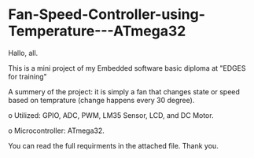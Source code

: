 # Fan-Speed-Controller-using-Temperature---ATmega32

Hallo, all.

This is a mini project of my Embedded software basic diploma at "EDGES for training"

A summery of the project: it is simply a fan that changes state or speed based on temprature (change happens every 30 degree).

o	Utilized: GPIO, ADC, PWM, LM35 Sensor, LCD, and DC Motor.

o	Microcontroller: ATmega32.

You can read the full requirments in the attached file.
Thank you.
